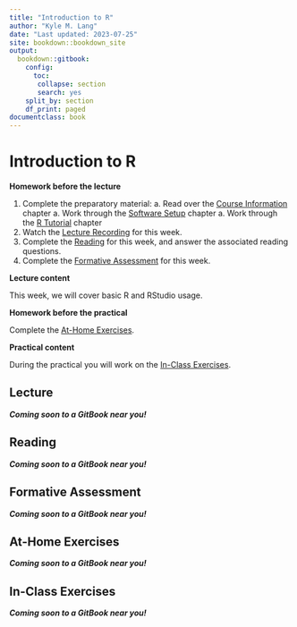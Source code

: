 ```yaml
--- 
title: "Introduction to R"
author: "Kyle M. Lang"
date: "Last updated: 2023-07-25"
site: bookdown::bookdown_site
output: 
  bookdown::gitbook:
    config: 
      toc:
       collapse: section
       search: yes
    split_by: section
    df_print: paged
documentclass: book
---
```


# Introduction to R



**Homework before the lecture**

1. Complete the preparatory material:
    a. Read over the [Course Information](index.html) chapter
    a. Work through the [Software Setup](software-setup.html) chapter
    a. Work through the [R Tutorial](r-tutorial.html) chapter
1. Watch the [Lecture Recording](lecture.html) for this week.
1. Complete the [Reading](reading.html) for this week, and answer the associated 
reading questions.
1. Complete the [Formative Assessment](formative-assessment.html) for this week.

**Lecture content**

This week, we will cover basic R and RStudio usage.

**Homework before the practical**

Complete the [At-Home Exercises](at-home-exercises.html). 

**Practical content**

During the practical you will work on the [In-Class Exercises](in-class-exercises.html).

<!------------------------------------------------------------------------------

```r
knitr::knit_child(paste0(partDir, "w1_lecture.Rmd"), quiet = TRUE) %>%
  cat(sep = "\n")
knitr::knit_child(paste0(partDir, "w1_reading.Rmd"), quiet = TRUE) %>%
  cat(sep = "\n")
knitr::knit_child(paste0(partDir, "w1_assess.Rmd"), quiet = TRUE) %>%
  cat(sep = "\n")
knitr::knit_child(paste0(partDir, "w1_home.Rmd"), quiet = TRUE) %>%
  cat(sep = "\n")
knitr::knit_child(paste0(partDir, "w1_class.Rmd"), quiet = TRUE) %>%
  cat(sep = "\n")
```
------------------------------------------------------------------------------->


## Lecture 

***Coming soon to a GitBook near you!***

## Reading

***Coming soon to a GitBook near you!***

## Formative Assessment

***Coming soon to a GitBook near you!***

## At-Home Exercises

***Coming soon to a GitBook near you!***

## In-Class Exercises

***Coming soon to a GitBook near you!***
